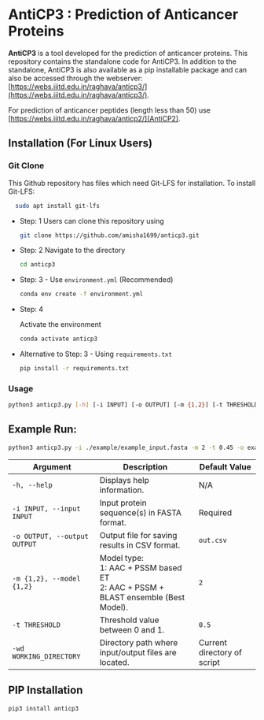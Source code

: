 # AntiCP3 : Prediction of Anticancer Proteins

**AntiCP3** is a tool developed for the prediction of anticancer proteins. This repository contains the standalone code for AntiCP3. In addition to the standalone, AntiCP3 is also available as a pip installable package and can also be accessed through the webserver: [https://webs.iiitd.edu.in/raghava/anticp3/](https://webs.iiitd.edu.in/raghava/anticp3/).

For prediction of anticancer peptides (length less than 50) use [https://webs.iiitd.edu.in/raghava/anticp2/](AntiCP2).

## Installation (For Linux Users)

### Git Clone
This Github repository has files which need Git-LFS for installation. To install Git-LFS:
```bash 
  sudo apt install git-lfs
```

- Step: 1
  Users can clone this repository using

  ```bash
  git clone https://github.com/amisha1699/anticp3.git

- Step: 2
  Navigate to the directory

  ```bash
  cd anticp3

- Step: 3 - Use `environment.yml` (Recommended)

  ```bash
  conda env create -f environment.yml

- Step: 4
  
  Activate the environment
  ```bash
  conda activate anticp3

- Alternative to Step: 3 - Using `requirements.txt`

  ```bash
  pip install -r requirements.txt

### Usage

```bash
python3 anticp3.py [-h] [-i INPUT] [-o OUTPUT] [-m {1,2}] [-t THRESHOLD] [-wd WORKING_DIRECTORY]
```

## Example Run:
```bash 
python3 anticp3.py -i ./example/example_input.fasta -m 2 -t 0.45 -o example_output.csv -wd ./example/
```

| Argument                     | Description                                                                                               | Default Value               |
|------------------------------|-----------------------------------------------------------------------------------------------------------|-----------------------------|
| `-h, --help`                 | Displays help information.                                                                               | N/A                         |
| `-i INPUT, --input INPUT`    | Input protein sequence(s) in FASTA format.                                                              | Required                    |
| `-o OUTPUT, --output OUTPUT` | Output file for saving results in CSV format.                                                           | `out.csv`                   |
| `-m {1,2}, --model {1,2}`    | Model type: <br>1: AAC + PSSM based ET<br>2: AAC + PSSM + BLAST ensemble (Best Model).                  | `2`                         |
| `-t THRESHOLD`               | Threshold value between 0 and 1.                                                                        | `0.5`                       |
| `-wd WORKING_DIRECTORY`      | Directory path where input/output files are located.                                                    | Current directory of script |

## PIP Installation
`pip3 install anticp3`
